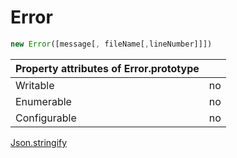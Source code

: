 # Error

```javascript
new Error([message[, fileName[,lineNumber]]])
```

|Property attributes of Error.prototype  | |
|-------|-------- |
|Writable	| no|
|Enumerable| 	no|
|Configurable	|no|


[Json.stringify](https://stackoverflow.com/questions/18391212/is-it-not-possible-to-stringify-an-error-using-json-stringify)

